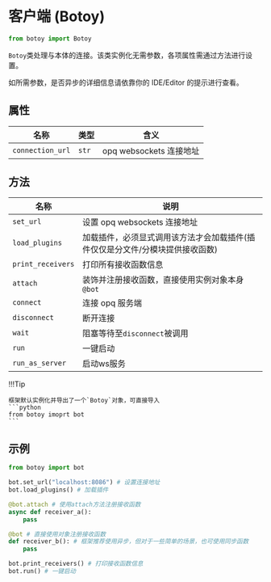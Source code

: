 # 客户端 (Botoy)

```python
from botoy import Botoy
```

`Botoy`类处理与本体的连接。该类实例化无需参数，各项属性需通过方法进行设置。

如所需参数，是否异步的详细信息请依靠你的 IDE/Editor 的提示进行查看。

## 属性

| 名称             | 类型  | 含义                    |
| ---------------- | ----- | ----------------------- |
| `connection_url` | `str` | opq websockets 连接地址 |

## 方法

| 名称              | 说明                                                                          |
| ----------------- | ----------------------------------------------------------------------------- |
| `set_url`         | 设置 opq websockets 连接地址                                                  |
| `load_plugins`    | 加载插件，必须显式调用该方法才会加载插件(插件仅仅是分文件/分模块提供接收函数) |
| `print_receivers` | 打印所有接收函数信息                                                          |
| `attach`          | 装饰并注册接收函数，直接使用实例对象本身 `@bot`                               |
| `connect`         | 连接 opq 服务端                                                               |
| `disconnect`      | 断开连接                                                                      |
| `wait`            | 阻塞等待至`disconnect`被调用                                                  |
| `run`             | 一键启动                                                                      |
| `run_as_server`   | 启动ws服务                                                                    |

!!!Tip

    框架默认实例化并导出了一个`Botoy`对象，可直接导入
    ```python
    from botoy imoprt bot
    ```

## 示例

```python
from botoy import bot

bot.set_url("localhost:8086") # 设置连接地址
bot.load_plugins() # 加载插件

@bot.attach # 使用attach方法注册接收函数
async def receiver_a():
    pass

@bot # 直接使用对象注册接收函数
def receiver_b(): # 框架推荐使用异步，但对于一些简单的场景，也可使用同步函数
    pass

bot.print_receivers() # 打印接收函数信息
bot.run() # 一键启动
```
